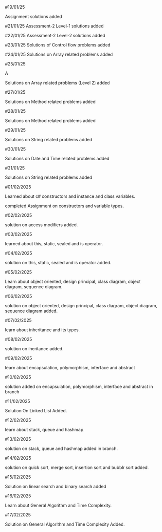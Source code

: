 #19/01/25

Assignment solutions added

#21/01/25 Assessment-2 Level-1 solutions added

#22/01/25 Assessment-2 Level-2 solutions added

#23/01/25 Solutions of Control flow problems added

#24/01/25 Solutions on Array related problems added

#25/01/25

A

Solutions on Array related problems (Level 2) added

#27/01/25

Solutions on Method related problems added

#28/01/25

Solutions on Method related problems added

#29/01/25

Solutions on String related problems added

#30/01/25

Solutions on Date and Time related problems added

#31/01/25

Solutions on String related problems added

#01/02/2025

Learned about c# constructors and instance and class variables.

completed Assignment on constructors and variable types.

#02/02/2025

solution on access modifiers added.

#03/02/2025

learned about this, static, sealed and is operator.

#04/02/2025

solution on  this, static, sealed and is operator added.

#05/02/2025

Learn about object oriented, design principal, class diagram, object diagram, sequence diagram.

#06/02/2025

solution on object oriented, design principal, class diagram, object diagram, sequence diagram added.

#07/02/2025

learn about inheritance and its types.

#08/02/2025

solution on iheritance added.

#09/02/2025

learn about encapsulation, polymorphism, interface and abstract

#10/02/2025

solution added on encapsulation, polymorphism, interface and abstract in branch

#11/02/2025

Solution On Linked List Added.

#12/02/2025

learn about stack, queue and hashmap.

#13/02/2025

solution on stack, queue and hashmap added in branch.

#14/02/2025

solution on quick sort, merge sort, insertion sort and bubblr sort added.

#15/02/2025

Solution on linear search and binary search added

#16/02/2025

Learn about General Algorithm and Time Complexity.

#17/02/2025

Solution on General Algorithm and Time Complexity Added.
